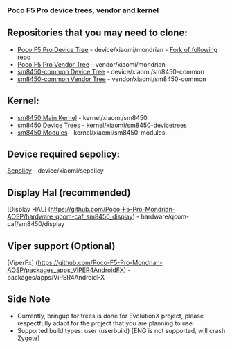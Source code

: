 ### Poco F5 Pro device trees, vendor and kernel

## Repositories that you may need to clone:
* [Poco F5 Pro Device Tree](https://github.com/Poco-F5-Pro-Mondrian-AOSP/Device-Xiaomi-Mondrian) - device/xiaomi/mondrian - [Fork of following repo](https://github.com/cupid-development/android_device_xiaomi_mondrian)
* [Poco F5 Pro Vendor Tree](https://github.com/Poco-F5-Pro-Mondrian-AOSP/vendor_xiaomi_mondrian) - vendor/xiaomi/mondrian
* [sm8450-common Device Tree](https://github.com/Poco-F5-Pro-Mondrian-AOSP/Device-sm8450-common) - device/xiaomi/sm8450-common
* [sm8450-common Vendor Tree](https://github.com/Poco-F5-Pro-Mondrian-AOSP/vendor_xiaomi_sm8450-common) - vendor/xiaomi/sm8450-common

## Kernel:
* [sm8450 Main Kernel](https://github.com/Poco-F5-Pro-Mondrian-AOSP/kernel_xiaomi_sm8450_mondrian) - kernel/xiaomi/sm8450
* [sm8450 Device Trees](https://github.com/Poco-F5-Pro-Mondrian-AOSP/kernel_xiaomi_sm8450-devicetrees) - kernel/xiaomi/sm8450-devicetrees
* [sm8450 Modules](https://github.com/Poco-F5-Pro-Mondrian-AOSP/kernel_xiaomi_sm8450-modules) - kernel/xiaomi/sm8450-modules

## Device required sepolicy:
[Sepolicy](https://github.com/Poco-F5-Pro-Mondrian-AOSP/device_xiaomi_sepolicy) - device/xiaomi/sepolicy

## Display Hal (recommended)
[Display HAL] (https://github.com/Poco-F5-Pro-Mondrian-AOSP/hardware_qcom-caf_sm8450_display) - hardware/qcom-caf/sm8450/display

## Viper support (Optional)
[ViperFx] (https://github.com/Poco-F5-Pro-Mondrian-AOSP/packages_apps_ViPER4AndroidFX) - packages/apps/ViPER4AndroidFX

## Side Note
* Currently, bringup for trees is done for EvolutionX project, please respectfully adapt for the project that you are planning to use.
* Supported build types: user (userbuild) [ENG is not supported, will crash Zygote]

